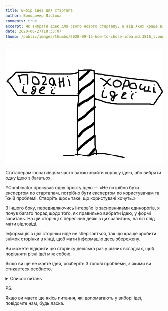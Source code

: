 ```yaml
---
title: Вибір ідеї для стартапа
author: Володимир Лісівка
comments: true
excerpt: Як вибрати ідею для свого нового стартапу, а від яких краще відмовитися.
date: 2020-06-27T18:35:07
thumb: /public/images/thumbs/2020-09-15-how-to-chose-idea.md.3816_t.png
---
```


![Погані ідеї — хороші ідеї](/public/images/2020-09-15-how-to-chose-idea.md.3816.png)

Статаперам-початківцям часто важко знайти хорошу ідею, або вибрати одну ідею з багатьох.

YCombinator просуває одну просту ідею — «Не потрібно бути експертом по
стартапам, потрібно бути експертом по користувачам та їхній проблемі.
Створіть щось таке, що користувачі хочуть.»

З іншого боку, передивляючись інтервʼю із засновниками єдинорогів, я
почув багато порад щодо того, як правильно вибрати ідею, у формі
запитань. На цій сторінці я перелічив деякі з цих запитань, на які слід
мати відповіді.

Інформація з цієї сторінки ніде не зберігається, так що краще зробити
знімок сторінки в кінці, щоб мати інформацію десь збережену.

Ви можете відкрити цю сторінку декілька раз у різних вкладках, щоб
порівняти різні ідеї між собою.

Якщо ви ще не маєте ідей, розберіть 3 топові проблеми, з якими ви стикаєтеся особисто.

<div><details><summary>Список питань</summary>

<label for="problem_name">Назва проблеми, напр. «Доставка свіжих продуктів з села»: <br/><input id="problem_name" size="30"></label>

<label for="problem">Опис проблеми одним-двома реченнями, напр. «Люди хочуть свіжі, якісні, та дешеві продукти кожного дня, але їх важко знайти.»: <br/> <textarea id="problem" cols="60" rows="3"></textarea></label>

<label for="solution">Опис вашого рішення проблеми одним-двома реченнями, напр. «Доставка продуктів по підписці електросамокатами з самого ранку (свіжі продукти). Покупці знаходять продавців на нашому сайті, де є великий вибір (дешеві продукти, легко знайти). Покупці залишають відгук про продавця після покупки (якісні продукти).»: <br/> <textarea id="solution" cols="60" rows="3"></textarea></label>

<label>Як часто виникає проблема? Кілька разів щодня чи один раз на все життя, і то не завжди? <br/> <input type="text" /> </label>

<label>Чи популярна ця проблема? Чи обговорюють її при зустрічах чи в медіа? <input type="checkbox" /> </label>

<label>Чи росте ця проблема? Якщо вона росте, то на скільки відсотків вона виросла цього року (орієнтовно)? <br/> <input type="text" /> </label>

<label>Чи дорого вирішувати цю проблему? Скільки коштує вирішити цю проблему зараз? <br/> <input type="text" /> </label>

<label>Чи є проблема обовʼязковою до вирішення, напр. через прийняття відповідного закону? <input type="checkbox" /> </label>

<label>Чи стикалися ви з цією проблемою особисто? <input type="checkbox" /> </label>

<label>Чи користуєтеся ви особисто вашим рішенням проблеми? <input type="checkbox" /> </label>

<label>Чи маєте ви експертизу в галузі? Напр. 5-10 років досвіду. <input type="checkbox" /> </label>

<label>Чи ви захоплені тим, що робите? Чи робитимете ви це, навіть якщо вам ніхто за це не платитиме? <input type="checkbox" /> </label>

<label>Чи говорили ви з потенційними клієнтами про проблему (не рішення)? <input type="checkbox" /> </label>

<label>Чи демонстрували ви клієнту ваше рішення? <input type="checkbox" /> </label>

<label for="better_solution">Напишіть 1-2 речення чому ваше рішення проблеми подобається вам чи користувачам більше ніж інші рішення. Напр. «Мені подобається отримувати свіжі продукти перед сніданком, не витрачаючи на це багато часу, і дешевше ніж на базарі.».<br/> <textarea id="better_solution" cols="60" rows="3"></textarea> </label>

<label>Чи можете ви створити есе або презентацію по цій проблемі? <input type="checkbox" /> </label>

<label>Чи можете ви створити [MVP](https://uk.wikipedia.org/wiki/%D0%9C%D1%96%D0%BD%D1%96%D0%BC%D0%B0%D0%BB%D1%8C%D0%BD%D0%BE_%D0%B6%D0%B8%D1%82%D1%82%D1%94%D0%B7%D0%B4%D0%B0%D1%82%D0%BD%D0%B8%D0%B9_%D0%BF%D1%80%D0%BE%D0%B4%D1%83%D0%BA%D1%82) власноруч? Це важливо щоб не втрачати час та гроші під час пошуку [PMF](https://en.wikipedia.org/wiki/Product/market_fit). MVP — це щось, що приведе до дискусії з потенційними користувачами щодо характеристик продукту. <input type="checkbox" /> </label>

<label>Чи маєте ви якусь перевагу, яку не мають інші гравці на ринку? <input type="checkbox" /> </label>

<label>Чи пробують потенційні покупці вирішити проблему вже? <input type="checkbox" /> </label>

<label for="current_solution">Напишіть 1-2 речення як саме покупці вирішують проблему вже. Напр. «Бабуся встає дуже рано і йде на ранній базар». <br/> <textarea id="current_solution" cols="60" rows="3"></textarea> </label>

<label>Чи пробували ви продати рішення проблеми без MVP? <input type="checkbox" /> </label>

<label>Чи зацікавили ви родичів, друзів, знайомих своїм рішенням проблеми настільки, що вони користуються ним? <input type="checkbox" /> </label>

<label>Який [NPS](https://uk.wikipedia.org/wiki/%D0%86%D0%BD%D0%B4%D0%B5%D0%BA%D1%81_%D0%BF%D1%96%D0%B4%D1%82%D1%80%D0%B8%D0%BC%D0%BA%D0%B8_%D1%81%D0%BF%D0%BE%D0%B6%D0%B8%D0%B2%D0%B0%D1%87%D0%B0) у вашого продукту чи MVP? Від -100% (всі ненавидять ваш продукт) до +100% (всі закохані у ваш продукт). <br/> <input type="text" /> </label>

<label>Чи люблять потенційні користувачі ваше рішення? Хоча б деякі. <input type="checkbox" /> </label>

<label>Чи ваше рішення вирішує проблему в 10 раз ефективніше чи дешевше ніж наявні рішення? <input type="checkbox" /> </label>

<label>Який обʼєм ринку? Введіть оцінку, напр. «1 мільярд гривень в місяць.» <br/> <input type="text" /> </label>

<label>Скільки гравців на ринку вже присутніх? Введіть оцінку, напр. «100 тсч. продавців» <br/> <input type="text" /> </label>

<label>Чи ви почали з нішевого ринку, з низькою конкуренцією та високою націнкою? <input type="checkbox" /> </label>

<label>Чи ви плануєте вийти на великий ринок з високою конкуренцією? <input type="checkbox" /> </label>

<label>Яка ваша планована націнка? Введіть число, напр. «30%». <br/> <input type="text" /> </label>

<label>Чи буде продукт з усіма витратами, націнкою, та податками значно нижчий по ціні ніж у конкурентів? <input type="checkbox" /> </label>

Чи можете ви написати історію про вашого ідеального замовника? Опишіть день, коли ваш ідеальний клієнт вирішив придбати ваш товар чи послугу.
Що змусило його обрати саме ваш товар серед ваших конкурентів.

Що найбільш невідоме вам про цей бізнес?

Який канал продаж ви плануєте використати?

Як ви плануєте попасти в новини?

Що є найважчим у тому, що ви робите?
Чому воно важке?

Що саме ви зробили щоб вирішити проблему?

Що НЕ подобається вам у тих рішеннях проблеми, які ви вже спробували?

Які люди, групи, або організації мають цю проблему?
Як багато таких людей/груп/організацій?
Де вони знаходяться?
Що вони роблять зараз з цією проблемою?

Чим ви відрізняєтеся?

Як ви конкуруватиме з вашими конкурентами? В чому вони програють вам?

Як ви зароблятимите гроші?

Чи плануєте ви залучати інвесторів? Як ви заробите $1 мільярд для інвесторів?

Як швидко ви можете вирощувати ваш бізнес? Введіть планований відсоток росту.

Чи можете ви збільшити виробництво без пропорційного збільшення кількості зайнятих людей? На скільки виросте кількість людей при збільшенні виробицтва у 100, 10 000, 1 000 000 раз?

Який вплив на (потенційних) покупців (traction) ви вже зробили?

Чи потрібна вам популярність для успіху? Як ви плануєте стати популярними?

Чи є у вас сценарій для угод? Як ви плануєте закривати угоди?

Чи ви почали? Так: Як ви почали? Які ключові етапи ви вже пройшли?
Ні: Як ви плануєте почати?

Чи є у вас план як витрачати гроші інвесторів? Як ви плануєте витрачати гроші інвесторів?

Чи пристосована ваша команда для цього бізнесу? Що робить вашу команду пристосованою для цього бізнесу?

Чи знаєте ви вашого замовника? Опишіть його.

</details></div>

PS.

Якщо ви маєте ще якісь питання, які допомагають у виборі ідеї, повідомте нам, будь ласка.
